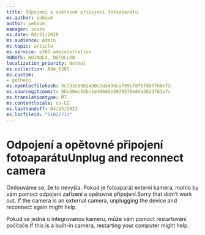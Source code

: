 ```yaml
---
title: Odpojení a opětovné připojení fotoaparátu
ms.author: pebaum
author: pebaum
manager: scotv
ms.date: 04/21/2020
ms.audience: Admin
ms.topic: article
ms.service: o365-administration
ROBOTS: NOINDEX, NOFOLLOW
localization_priority: Normal
ms.collection: Adm_O365
ms.custom:
- gethelp
ms.openlocfilehash: 9c733c69b1430c9a5439caf99cf8f6fddff60ef5
ms.sourcegitcommit: 8bc60ec34bc1e40685e3976576e04a2623f63a7c
ms.translationtype: MT
ms.contentlocale: cs-CZ
ms.lasthandoff: 04/15/2021
ms.locfileid: "51827713"
---
```

# <a name="unplug-and-reconnect-camera"></a><span data-ttu-id="9eb08-102">Odpojení a opětovné připojení fotoaparátu</span><span class="sxs-lookup"><span data-stu-id="9eb08-102">Unplug and reconnect camera</span></span>

<span data-ttu-id="9eb08-103">Omlouváme se, že to nevyšla. Pokud je fotoaparát externí kamera, mohlo by vám pomoct odpojení zařízení a opětovné připojení.</span><span class="sxs-lookup"><span data-stu-id="9eb08-103">Sorry that didn’t work out. If the camera is an external camera, unplugging the device and reconnect again might help.</span></span>

<span data-ttu-id="9eb08-104">Pokud se jedná o integrovanou kameru, může vám pomoct restartování počítače.</span><span class="sxs-lookup"><span data-stu-id="9eb08-104">If this is a built-in camera, restarting your computer might help.</span></span>
